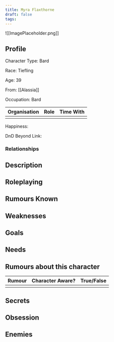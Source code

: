 ```yaml
---
title: Myra Flaxthorne
draft: false
tags:
---
```

![[ImagePlaceholder.png]]

## Profile
Character Type:  Bard

Race: Tiefling

Age: 39

From: [[Alassia]]

Occupation: Bard

| Organisation | Role | Time With |
| ------------ | ---- | --------- |
|              |      |           |
Happiness:

DnD Beyond Link:

### Relationships

## Description

## Roleplaying

## Rumours Known

## Weaknesses

## Goals

## Needs

## Rumours about this character 

| Rumour | Character Aware? | True/False |
| ------ | ---------------- | ---------- |
|        |                  |            |
## Secrets

## Obsession

## Enemies




